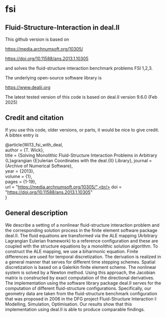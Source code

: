 # fsi
Fluid-Structure-Interaction in deal.II
-

This github version is based on 

https://media.archnumsoft.org/10305/

https://doi.org/10.11588/ans.2013.1.10305 

and solves the fluid-structure interaction benchmark problems FSI 1,2,3.

The underlying open-source software library is 

https://www.dealii.org

The latest tested version of this code is based on deal.II version 9.6.0 (Feb 2025)

Credit and citation
-

If you use this code, older versions, or parts, it would be nice to give credit. A bibtex entry is

@article{Wi13_fsi_with_deal,<br/>
   author = {T. Wick},<br/>
   title = {Solving Monolithic Fluid-Structure Interaction Problems in Arbitrary 
            {L}agrangian {E}ulerian Coordinates with the deal.{II} Library},
   journal = {Archive of Numerical Software},<br/>
   year = {2013},<br/>
   volume = {1},<br/>
   pages = {1-19},<br/>
   url = "https://media.archnumsoft.org/10305/",<br/>
   doi = "https://doi.org/10.11588/ans.2013.1.10305" <br/>
}



General description
-
We describe a setting of a nonlinear fluid-structure interaction problem and the corresponding solution process in the finite element software package deal.II. The fluid equations are transformed via the ALE mapping (Arbitrary Lagrangian Eulerian framework) to a reference configuration and these are coupled with the structure equations by a monolithic solution algorithm. To construct the ALE mapping, we use a biharmonic equation. Finite differences are used for temporal discretization. The derivation is realized in a general manner that serves for different time stepping schemes. Spatial discretization is based on a Galerkin finite element scheme. The nonlinear system is solved by a Newton method. Using this approach, the Jacobian matrix is constructed by exact computation of the directional derivatives. The implementation using the software library package deal.II serves for the computation of different fluid-structure configurations. Specifically, our geometry data are taken from the fluid-structure benchmark configuration that was proposed in 2006 in the DFG project Fluid-Structure Interaction I: Modelling, Simulation, Optimisation. Our results show that this implementation using deal.II is able to produce comparable findings. 
